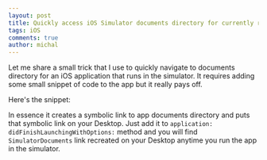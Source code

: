 ```yaml
---
layout: post
title: Quickly access iOS Simulator documents directory for currently running app
tags: iOS
comments: true
author: michal
---
```


Let me share a small trick that I use to quickly navigate to documents directory for an iOS application that runs in the simulator.
 It requires adding some small snippet of code to the app but it really pays off.

Here's the snippet:
<script src="https://gist.github.com/mgamer/63207d324306dec8a056.js"></script>

In essence it creates a symbolic link to app documents directory and puts that symbolic link on your Desktop. Just add it to `application:  didFinishLaunchingWithOptions:` method and you will find `SimulatorDocuments` link recreated on your Desktop anytime you run the app in the simulator.




